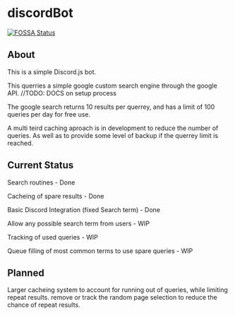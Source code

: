 # discordBot
[![FOSSA Status](https://app.fossa.io/api/projects/git%2Bgithub.com%2FRedline404%2FdiscordBot.svg?type=shield)](https://app.fossa.io/projects/git%2Bgithub.com%2FRedline404%2FdiscordBot?ref=badge_shield)

## About

This is a simple Discord.js bot.

This querries a simple google custom search engine through the google API.    //TODO: DOCS on setup process

The google search returns 10 results per querrey, and has a limit of 100 queries per day for free use.

A multi teird caching aproach is in development to reduce the number of queries. As well as to provide some level of backup if the
querrey limit is reached.

## Current Status

Search routines 											                    - Done

Cacheing of spare results 									              - Done

Basic Discord Integration (fixed Search term)  			    	- Done


Allow any possible search term from users				        	- WIP

Tracking of used queries									                - WIP

Queue filling of most common terms to use spare queries 	- WIP


## Planned

Larger cacheing system to account for running out of queries, while limiting repeat results.
remove or track the random page selection to reduce the chance of repeat results.
